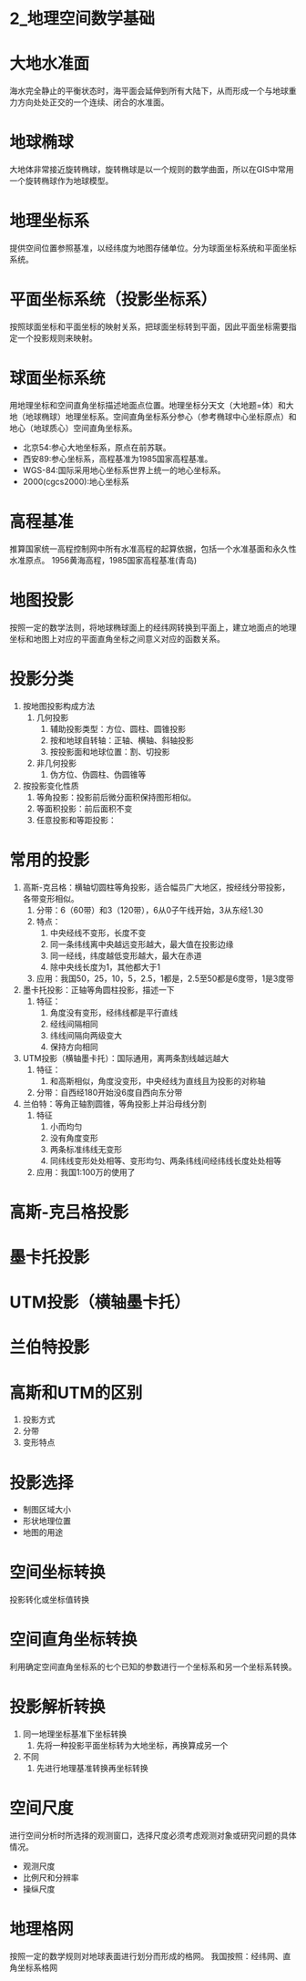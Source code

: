 # 2_地理空间数学基础
# 大地水准面
海水完全静止的平衡状态时，海平面会延伸到所有大陆下，从而形成一个与地球重力方向处处正交的一个连续、闭合的水准面。
# 地球椭球
大地体非常接近旋转椭球，旋转椭球是以一个规则的数学曲面，所以在GIS中常用一个旋转椭球作为地球模型。
# 地理坐标系
提供空间位置参照基准，以经纬度为地图存储单位。分为球面坐标系统和平面坐标系统。
# 平面坐标系统（投影坐标系）
按照球面坐标和平面坐标的映射关系，把球面坐标转到平面，因此平面坐标需要指定一个投影规则来映射。
# 球面坐标系统
用地理坐标和空间直角坐标描述地面点位置。地理坐标分天文（大地题=体）和大地（地球椭球）地理坐标系。空间直角坐标系分参心（参考椭球中心坐标原点）和地心（地球质心）空间直角坐标系。

- 北京54:参心大地坐标系，原点在前苏联。
- 西安89:参心坐标系，高程基准为1985国家高程基准。
- WGS-84:国际采用地心坐标系世界上统一的地心坐标系。
- 2000(cgcs2000):地心坐标系
# 高程基准
推算国家统一高程控制网中所有水准高程的起算依据，包括一个水准基面和永久性水准原点。
1956黄海高程，1985国家高程基准(青岛)
# 地图投影
按照一定的数学法则，将地球椭球面上的经纬网转换到平面上，建立地面点的地理坐标和地图上对应的平面直角坐标之间意义对应的函数关系。
# 投影分类

1. 按地图投影构成方法
   1. 几何投影
      1. 辅助投影类型：方位、圆柱、圆锥投影
      1. 按和地球自转轴：正轴、横轴、斜轴投影
      1. 按投影面和地球位置：割、切投影
   2. 非几何投影
      1. 伪方位、伪圆柱、伪圆锥等
2. 按投影变化性质
   1. 等角投影：投影前后微分面积保持图形相似。
   1. 等面积投影：前后面积不变
   1. 任意投影和等距投影：
# 常用的投影

1. 高斯-克吕格：横轴切圆柱等角投影，适合幅员广大地区，按经线分带投影，各带变形相似。
   1. 分带：6（60带）和3（120带），6从0子午线开始，3从东经1.30
   1. 特点：
      1. 中央经线不变形，长度不变
      1. 同一条纬线离中央越远变形越大，最大值在投影边缘
      1. 同一经线，纬度越低变形越大，最大在赤道
      1. 除中央线长度为1，其他都大于1
   3. 应用：我国50，25，10，5，2.5，1都是，2.5至50都是6度带，1是3度带
2. 墨卡托投影：正轴等角圆柱投影，描述一下
   1. 特征：
      1. 角度没有变形，经纬线都是平行直线
      1. 经线间隔相同
      1. 纬线间隔向两级变大
      1. 保持方向相同
3. UTM投影（横轴墨卡托）：国际通用，离两条割线越远越大
   1. 特征：
      1. 和高斯相似，角度没变形，中央经线为直线且为投影的对称轴
   2. 分带：自西经180开始没6度自西向东分带
4. 兰伯特：等角正轴割圆锥，等角投影上并沿母线分割
   1. 特征
      1. 小而均匀
      1. 没有角度变形
      1. 两条标准纬线无变形
      1. 同纬线变形处处相等、变形均匀、两条纬线间经纬线长度处处相等
   2. 应用：我国1:100万的使用了

# 高斯-克吕格投影
# 墨卡托投影
# UTM投影（横轴墨卡托）
# 兰伯特投影
# 高斯和UTM的区别

1. 投影方式
1. 分带
1. 变形特点
# 投影选择

- 制图区域大小
- 形状地理位置
- 地图的用途
# 空间坐标转换
投影转化或坐标值转换
# 空间直角坐标转换
利用确定空间直角坐标系的七个已知的参数进行一个坐标系和另一个坐标系转换。
# 投影解析转换

1. 同一地理坐标基准下坐标转换
   1. 先将一种投影平面坐标转为大地坐标，再换算成另一个
2. 不同
   1. 先进行地理基准转换再坐标转换
# 空间尺度
进行空间分析时所选择的观测窗口，选择尺度必须考虑观测对象或研究问题的具体情况。

- 观测尺度
- 比例尺和分辨率
- 操纵尺度
# 地理格网
按照一定的数学规则对地球表面进行划分而形成的格网。
我国按照：经纬网、直角坐标系格网

